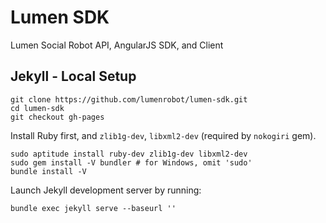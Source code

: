 # Lumen SDK

Lumen Social Robot API, AngularJS SDK, and Client

## Jekyll - Local Setup

    git clone https://github.com/lumenrobot/lumen-sdk.git
    cd lumen-sdk
    git checkout gh-pages

Install Ruby first, and `zlib1g-dev`, `libxml2-dev` (required by `nokogiri` gem).

    sudo aptitude install ruby-dev zlib1g-dev libxml2-dev
    sudo gem install -V bundler # for Windows, omit 'sudo'
    bundle install -V

Launch Jekyll development server by running:

    bundle exec jekyll serve --baseurl ''
